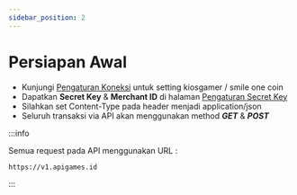 ```yaml
---
sidebar_position: 2
---
```


#  Persiapan Awal 

- Kunjungi [Pengaturan Koneksi](https://member.apigames.id/koneksi) untuk setting kiosgamer / smile one coin
- Dapatkan **Secret Key** & **Merchant ID** di halaman [Pengaturan Secret Key](https://member.apigames.id/pengaturan/secret-key)
- Silahkan set Content-Type pada header menjadi application/json
- Seluruh transaksi via API akan menggunakan method **_GET_** & **_POST_**

:::info

Semua request pada API menggunakan URL :

```bash
https://v1.apigames.id
```

:::
